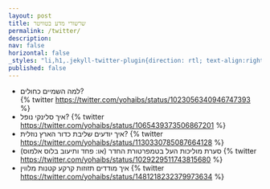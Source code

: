```yaml
---
layout: post
title: שרשורי מדע בטוויטר
permalink: /twitter/
description: 
nav: false
horizontal: false
_styles: "li,h1,.jekyll-twitter-plugin{direction: rtl; text-align:right}"
published: false
---
```


- למה השמיים כחולים?  
{% twitter https://twitter.com/yohaibs/status/1023056340946747393 %}
- איך סלינקי נופל?
{% twitter https://twitter.com/yohaibs/status/1065439373506867201 %}
- איך יודעים שליבת כדור הארץ נוזלית? 
{% twitter https://twitter.com/yohaibs/status/1130330785087664128 %}
- סערת מוליכות העל בטמפרטורת החדר
(או: פחד ותיעוב בלוס אלמוס)
{% twitter https://twitter.com/yohaibs/status/1029229511743815680 %}
- איך מודדים תזוזות קרקע קטנות מלווין
{% twitter https://twitter.com/yohaibs/status/1481218232379973634 %}
